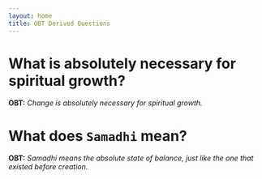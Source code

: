 ```yaml
---
layout: home
title: OBT Derived Questions
---
```


# What is absolutely necessary for spiritual growth?
**OBT:** _Change is absolutely necessary for spiritual growth._


# What does `Samadhi` mean?
**OBT:** _Samadhi means the absolute state of balance, just like the one that existed before creation._
